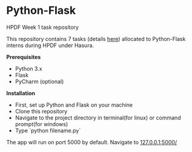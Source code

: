# Python-Flask
HPDF Week 1 task repository

This repository contains 7 tasks (details <a href="https://docs.google.com/document/d/1cnCbFkgn-A7pSONDTX9AlIzaqyWlZFZAT4xncfAYXcc/edit?ts=5a1e8781#">here</a>) allocated to Python-Flask interns during HPDF under Hasura.

<b> Prerequisites </b>
<ul>
  <li>Python 3.x</li>
  <li>Flask</li>
  <li>PyCharm (optional)</li>
  </ul>

<b> Installation </b>
<ul>
  <li> First, set up Python and Flask on your machine
  <li> Clone this repository</li>
      <li> Navigate to the project directory in terminal(for linux) or command prompt(for windows)</li>
  <li> Type `python filename.py`</li>
  </ul>
  The app will run on port 5000 by default. Navigate to <a href="127.0.0.1:5000/">127.0.0.1:5000/</a>
